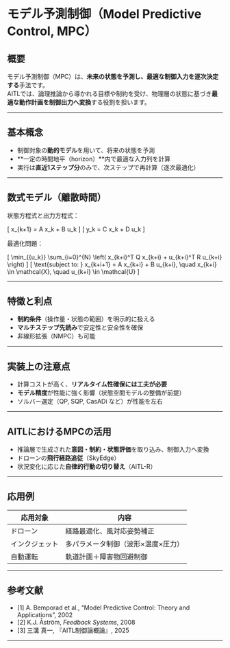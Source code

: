 <script type="text/javascript"
  id="MathJax-script"
  async
  src="https://cdn.jsdelivr.net/npm/mathjax@3/es5/tex-mml-chtml.js">
</script>

# モデル予測制御（Model Predictive Control, MPC）

## 概要

モデル予測制御（MPC）は、**未来の状態を予測し、最適な制御入力を逐次決定する**手法です。  
AITLでは、論理推論から導かれる目標や制約を受け、物理層の状態に基づき**最適な動作計画を制御出力へ変換**する役割を担います。

---

## 基本概念

- 制御対象の**動的モデル**を用いて、将来の状態を予測
- **一定の時間地平（horizon）**内で最適な入力列を計算
- 実行は**直近1ステップ分**のみで、次ステップで再計算（逐次最適化）

---

## 数式モデル（離散時間）

状態方程式と出力方程式：

\[
x_{k+1} = A x_k + B u_k
\]
\[
y_k = C x_k + D u_k
\]

最適化問題：

\[
\min_{\{u_k\}} \sum_{i=0}^{N} \left( x_{k+i}^T Q x_{k+i} + u_{k+i}^T R u_{k+i} \right)
\]
\[
\text{subject to: } x_{k+i+1} = A x_{k+i} + B u_{k+i}, \quad x_{k+i} \in \mathcal{X}, \quad u_{k+i} \in \mathcal{U}
\]

---

## 特徴と利点

- **制約条件**（操作量・状態の範囲）を明示的に扱える  
- **マルチステップ先読み**で安定性と安全性を確保  
- 非線形拡張（NMPC）も可能

---

## 実装上の注意点

- 計算コストが高く、**リアルタイム性確保には工夫が必要**  
- **モデル精度**が性能に強く影響（状態空間モデルの整備が前提）  
- ソルバー選定（QP, SQP, CasADi など）が性能を左右

---

## AITLにおけるMPCの活用

- 推論層で生成された**意図・制約・状態評価**を取り込み、制御入力へ変換  
- ドローンの**飛行経路追従**（SkyEdge）  
- 状況変化に応じた**自律的行動の切り替え**（AITL-R）

---

## 応用例

| 応用対象 | 内容 |
|----------|------|
| ドローン | 経路最適化、風対応姿勢補正 |
| インクジェット | 多パラメータ制御（波形×温度×圧力） |
| 自動運転 | 軌道計画＋障害物回避制御 |

---

## 参考文献

- [1] A. Bemporad et al., “Model Predictive Control: Theory and Applications”, 2002  
- [2] K.J. Åström, *Feedback Systems*, 2008  
- [3] 三溝 真一, 『AITL制御論概論』, 2025  

---
